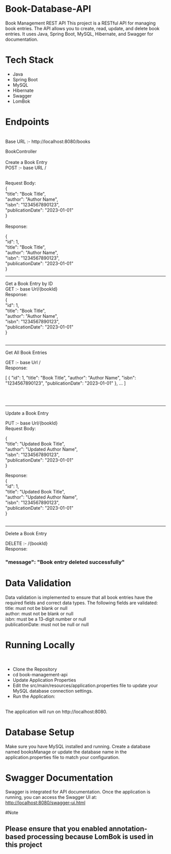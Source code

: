 # Book-Database-API


<p>
  Book Management REST API
This project is a RESTful API for managing book entries. The API allows you to create, read, update, and delete book entries. It uses Java, Spring Boot, MySQL, Hibernate, and Swagger for documentation.

<h1>Tech Stack</h1>

<ul>
<li>Java</li>
<li>Spring Boot</li>
<li>MySQL</li>
<li>Hibernate</li>
<li>Swagger</li>
<li>LomBok</li>
</ul>

<h1>Endpoints</h1>
<br/>
Base URL :- http://localhost:8080/books
<br/>

BookController
<br/>
<br/>
Create a Book Entry
<br/>
POST :- base URL /

<br/>
Request Body:
<br/>
{
<br/>
  "title": "Book Title",
  <br/>
  "author": "Author Name",
  <br/>
  "isbn": "1234567890123",
  <br/>
  "publicationDate": "2023-01-01"
  <br/>
}
<br/>
<br/>
Response:
<br/>

{
<br/>
  "id": 1,
  <br/>
  "title": "Book Title",
  <br/>
  "author": "Author Name",
  <br/>
  "isbn": "1234567890123",
  <br/>
  "publicationDate": "2023-01-01"
  <br/>
}
<br/>
<hr/>

Get a Book Entry by ID
<br/>
GET :- base Url/{bookId}
<br/>
Response:
<br/>
{
<br/>
  "id": 1,
  <br/>
  "title": "Book Title",
  <br/>
  "author": "Author Name",
  <br/>
  "isbn": "1234567890123",
  <br/>
  "publicationDate": "2023-01-01"
  <br/>
}
<br/>
<br/>
<hr/>
Get All Book Entries
<br/>

GET :- base Url /
<br/>
Response:
<br/>

[
  {
    "id": 1,
    "title": "Book Title",
    "author": "Author Name",
    "isbn": "1234567890123",
    "publicationDate": "2023-01-01"
  },
  ...
]

<br/>
<br/>
<hr/>
Update a Book Entry
<br/>

PUT :- base Url/{bookId}
<br/>
Request Body:
<br/>

{
<br/>
  "title": "Updated Book Title",
  <br/>
  "author": "Updated Author Name",
  <br/>
  "isbn": "1234567890123",
  <br/>
  "publicationDate": "2023-01-01"
  <br/>
}
<br/>

Response:
<br/>
{
<br/>
  "id": 1,
  <br/>
  "title": "Updated Book Title",
  <br/>
  "author": "Updated Author Name",
  <br/>
  "isbn": "1234567890123",
  <br/>
  "publicationDate": "2023-01-01"
  <br/>
}
<br/>
<br/>
<hr/>
Delete a Book Entry
<br/>

DELETE :- /{bookId}
<br/>
Response:
<br/>


  <h3>"message": "Book entry deleted successfully"</h3>

<h1>Data Validation</h1>
Data validation is implemented to ensure that all book entries have the required fields and correct data types. The following fields are validated:
<br/>
title: must not be blank or null
<br/>
author: must not be blank  or null
<br/>
isbn: must be a 13-digit number  or null
<br/>
publicationDate: must not be null  or null
<br/>


# Running Locally
<br/>

<ul>
<li>Clone the Repository</li>
<li>cd book-management-api</li>
<li>Update Application Properties </li>
<li>Edit the src/main/resources/application.properties file to update your MySQL database connection settings.</li>
<li>Run the Application: </li>
</ul>
<br/>
The application will run on http://localhost:8080.

# Database Setup
Make sure you have MySQL installed and running. Create a database named booksManage or update the database name in the application.properties file to match your configuration.


# Swagger Documentation

Swagger is integrated for API documentation. Once the application is running, you can access the Swagger UI at:
<br/>
[
http://localhost:8080/swagger-ui.html](http://localhost:8080/swagger-ui/index.html#/)
</p>
#Note
<h2> Please ensure that you enabled annotation-based processing because LomBok is used in this project</h2>
